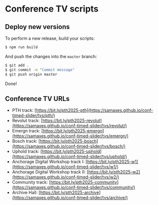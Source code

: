 # Conference TV scripts

## Deploy new versions

To perform a new release, build your scripts:

```sh
$ npm run build
```

And push the changes into the `master` branch:

```sh
$ git add .
$ git commit -m "Commit message"
$ git push origin master
```

Done!

## Conference TV URLs

* PTH track: [https://bit.ly/pth2025-pth](https://samaxes.github.io/conf-timed-slider/tvs/pth/)
* Revolut track: [https://bit.ly/pth2025-revolut](https://samaxes.github.io/conf-timed-slider/tvs/revolut/)
* Emergn track: [https://bit.ly/pth2025-emergn](https://samaxes.github.io/conf-timed-slider/tvs/emergn/)
* Bosch track: [https://bit.ly/pth2025-bosch](https://samaxes.github.io/conf-timed-slider/tvs/bosch/)
* Uphold track: [https://bit.ly/pth2025-uphold](https://samaxes.github.io/conf-timed-slider/tvs/uphold/)
* Anchorage Digital Workshop track I: [https://bit.ly/pth2025-w1](https://samaxes.github.io/conf-timed-slider/tvs/w1/)
* Anchorage Digital Workshop track II: [https://bit.ly/pth2025-w2](https://samaxes.github.io/conf-timed-slider/tvs/w2/)
* Community track: [https://bit.ly/pth2025-community](https://samaxes.github.io/conf-timed-slider/tvs/community/)
* Archive Hall: [https://bit.ly/pth2025-archive](https://samaxes.github.io/conf-timed-slider/tvs/archive/)
